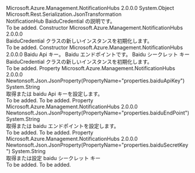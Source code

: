 <Type Name="BaiduCredential" FullName="Microsoft.Azure.Management.NotificationHubs.Models.BaiduCredential">
  <TypeSignature Language="C#" Value="public class BaiduCredential" />
  <TypeSignature Language="ILAsm" Value=".class public auto ansi beforefieldinit BaiduCredential extends System.Object" />
  <TypeSignature Language="DocId" Value="T:Microsoft.Azure.Management.NotificationHubs.Models.BaiduCredential" />
  <TypeSignature Language="VB.NET" Value="Public Class BaiduCredential" />
  <TypeSignature Language="F#" Value="type BaiduCredential = class" />
  <AssemblyInfo>
    <AssemblyName>Microsoft.Azure.Management.NotificationHubs</AssemblyName>
    <AssemblyVersion>2.0.0.0</AssemblyVersion>
  </AssemblyInfo>
  <Base>
    <BaseTypeName>System.Object</BaseTypeName>
  </Base>
  <Interfaces />
  <Attributes>
    <Attribute>
      <AttributeName>Microsoft.Rest.Serialization.JsonTransformation</AttributeName>
    </Attribute>
  </Attributes>
  <Docs>
    <summary>
            NotificationHub BaiduCredential の説明です。
            </summary>
    <remarks>To be added.</remarks>
  </Docs>
  <Members>
    <Member MemberName=".ctor">
      <MemberSignature Language="C#" Value="public BaiduCredential ();" />
      <MemberSignature Language="ILAsm" Value=".method public hidebysig specialname rtspecialname instance void .ctor() cil managed" />
      <MemberSignature Language="DocId" Value="M:Microsoft.Azure.Management.NotificationHubs.Models.BaiduCredential.#ctor" />
      <MemberSignature Language="VB.NET" Value="Public Sub New ()" />
      <MemberType>Constructor</MemberType>
      <AssemblyInfo>
        <AssemblyName>Microsoft.Azure.Management.NotificationHubs</AssemblyName>
        <AssemblyVersion>2.0.0.0</AssemblyVersion>
      </AssemblyInfo>
      <Parameters />
      <Docs>
        <summary>
            BaiduCredential クラスの新しいインスタンスを初期化します。
            </summary>
        <remarks>To be added.</remarks>
      </Docs>
    </Member>
    <Member MemberName=".ctor">
      <MemberSignature Language="C#" Value="public BaiduCredential (string baiduApiKey = null, string baiduEndPoint = null, string baiduSecretKey = null);" />
      <MemberSignature Language="ILAsm" Value=".method public hidebysig specialname rtspecialname instance void .ctor(string baiduApiKey, string baiduEndPoint, string baiduSecretKey) cil managed" />
      <MemberSignature Language="DocId" Value="M:Microsoft.Azure.Management.NotificationHubs.Models.BaiduCredential.#ctor(System.String,System.String,System.String)" />
      <MemberSignature Language="VB.NET" Value="Public Sub New (Optional baiduApiKey As String = null, Optional baiduEndPoint As String = null, Optional baiduSecretKey As String = null)" />
      <MemberSignature Language="F#" Value="new Microsoft.Azure.Management.NotificationHubs.Models.BaiduCredential : string * string * string -&gt; Microsoft.Azure.Management.NotificationHubs.Models.BaiduCredential" Usage="new Microsoft.Azure.Management.NotificationHubs.Models.BaiduCredential (baiduApiKey, baiduEndPoint, baiduSecretKey)" />
      <MemberType>Constructor</MemberType>
      <AssemblyInfo>
        <AssemblyName>Microsoft.Azure.Management.NotificationHubs</AssemblyName>
        <AssemblyVersion>2.0.0.0</AssemblyVersion>
      </AssemblyInfo>
      <Parameters>
        <Parameter Name="baiduApiKey" Type="System.String" />
        <Parameter Name="baiduEndPoint" Type="System.String" />
        <Parameter Name="baiduSecretKey" Type="System.String" />
      </Parameters>
      <Docs>
        <param name="baiduApiKey">Baidu Api キー。</param>
        <param name="baiduEndPoint">Baidu エンドポイントです。</param>
        <param name="baiduSecretKey">Baidu シークレット キー</param>
        <summary>
            BaiduCredential クラスの新しいインスタンスを初期化します。
            </summary>
        <remarks>To be added.</remarks>
      </Docs>
    </Member>
    <Member MemberName="BaiduApiKey">
      <MemberSignature Language="C#" Value="public string BaiduApiKey { get; set; }" />
      <MemberSignature Language="ILAsm" Value=".property instance string BaiduApiKey" />
      <MemberSignature Language="DocId" Value="P:Microsoft.Azure.Management.NotificationHubs.Models.BaiduCredential.BaiduApiKey" />
      <MemberSignature Language="VB.NET" Value="Public Property BaiduApiKey As String" />
      <MemberSignature Language="F#" Value="member this.BaiduApiKey : string with get, set" Usage="Microsoft.Azure.Management.NotificationHubs.Models.BaiduCredential.BaiduApiKey" />
      <MemberType>Property</MemberType>
      <AssemblyInfo>
        <AssemblyName>Microsoft.Azure.Management.NotificationHubs</AssemblyName>
        <AssemblyVersion>2.0.0.0</AssemblyVersion>
      </AssemblyInfo>
      <Attributes>
        <Attribute>
          <AttributeName>Newtonsoft.Json.JsonProperty(PropertyName="properties.baiduApiKey")</AttributeName>
        </Attribute>
      </Attributes>
      <ReturnValue>
        <ReturnType>System.String</ReturnType>
      </ReturnValue>
      <Docs>
        <summary>
            取得または baidu Api キーを設定します。
            </summary>
        <value>To be added.</value>
        <remarks>To be added.</remarks>
      </Docs>
    </Member>
    <Member MemberName="BaiduEndPoint">
      <MemberSignature Language="C#" Value="public string BaiduEndPoint { get; set; }" />
      <MemberSignature Language="ILAsm" Value=".property instance string BaiduEndPoint" />
      <MemberSignature Language="DocId" Value="P:Microsoft.Azure.Management.NotificationHubs.Models.BaiduCredential.BaiduEndPoint" />
      <MemberSignature Language="VB.NET" Value="Public Property BaiduEndPoint As String" />
      <MemberSignature Language="F#" Value="member this.BaiduEndPoint : string with get, set" Usage="Microsoft.Azure.Management.NotificationHubs.Models.BaiduCredential.BaiduEndPoint" />
      <MemberType>Property</MemberType>
      <AssemblyInfo>
        <AssemblyName>Microsoft.Azure.Management.NotificationHubs</AssemblyName>
        <AssemblyVersion>2.0.0.0</AssemblyVersion>
      </AssemblyInfo>
      <Attributes>
        <Attribute>
          <AttributeName>Newtonsoft.Json.JsonProperty(PropertyName="properties.baiduEndPoint")</AttributeName>
        </Attribute>
      </Attributes>
      <ReturnValue>
        <ReturnType>System.String</ReturnType>
      </ReturnValue>
      <Docs>
        <summary>
            取得または baidu エンドポイントを設定します。
            </summary>
        <value>To be added.</value>
        <remarks>To be added.</remarks>
      </Docs>
    </Member>
    <Member MemberName="BaiduSecretKey">
      <MemberSignature Language="C#" Value="public string BaiduSecretKey { get; set; }" />
      <MemberSignature Language="ILAsm" Value=".property instance string BaiduSecretKey" />
      <MemberSignature Language="DocId" Value="P:Microsoft.Azure.Management.NotificationHubs.Models.BaiduCredential.BaiduSecretKey" />
      <MemberSignature Language="VB.NET" Value="Public Property BaiduSecretKey As String" />
      <MemberSignature Language="F#" Value="member this.BaiduSecretKey : string with get, set" Usage="Microsoft.Azure.Management.NotificationHubs.Models.BaiduCredential.BaiduSecretKey" />
      <MemberType>Property</MemberType>
      <AssemblyInfo>
        <AssemblyName>Microsoft.Azure.Management.NotificationHubs</AssemblyName>
        <AssemblyVersion>2.0.0.0</AssemblyVersion>
      </AssemblyInfo>
      <Attributes>
        <Attribute>
          <AttributeName>Newtonsoft.Json.JsonProperty(PropertyName="properties.baiduSecretKey")</AttributeName>
        </Attribute>
      </Attributes>
      <ReturnValue>
        <ReturnType>System.String</ReturnType>
      </ReturnValue>
      <Docs>
        <summary>
            取得または設定 baidu シークレット キー
            </summary>
        <value>To be added.</value>
        <remarks>To be added.</remarks>
      </Docs>
    </Member>
  </Members>
</Type>
